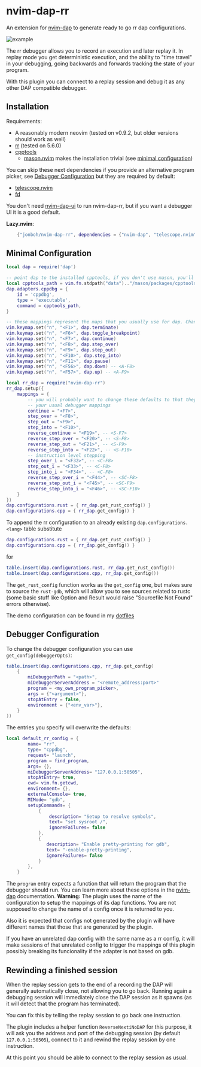 # nvim-dap-rr
An extension for [nvim-dap](https://github.com/mfussenegger/nvim-dap) to generate ready to go rr dap configurations.

![example](./assets/example.gif)

The rr debugger allows you to record an execution and later replay it. In replay mode you
get deterministic execution, and the ability to "time travel" in your debugging, going backwards
and forwards tracking the state of your program.

With this plugin you can connect to a replay session and debug it as any other DAP compatible debugger.

## Installation
Requirements:
- A reasonably modern neovim (tested on v0.9.2, but older versions should work as well)
- [rr](https://github.com/rr-debugger/rr) (tested on 5.6.0)
- [cpptools](https://github.com/Microsoft/vscode-cpptools)
    - [mason.nvim](https://github.com/williamboman/mason.nvim) makes the installation trivial (see [minimal configuration](#minimal-configuration))

You can skip these next dependencies if you provide an alternative program picker, see [Debugger Configuration](#debugger-configuration) but they are required by default:
- [telescope.nvim](https://github.com/nvim-telescope/telescope.nvim)
- [fd](https://github.com/sharkdp/fd)

You don't need [nvim-dap-ui](https://github.com/rcarriga/nvim-dap-ui) to run nvim-dap-rr,
but if you want a debugger UI it is a good default.

**Lazy.nvim**:
```lua
    {"jonboh/nvim-dap-rr", dependencies = {"nvim-dap", "telescope.nvim"}},
```

## Minimal Configuration
```lua
local dap = require('dap')

-- point dap to the installed cpptools, if you don't use mason, you'll need to change `cpptools_path`
local cpptools_path = vim.fn.stdpath("data").."/mason/packages/cpptools/extension/debugAdapters/bin/OpenDebugAD7"
dap.adapters.cppdbg = {
    id = 'cppdbg',
    type = 'executable',
    command = cpptools_path,
}

-- these mappings represent the maps that you usually use for dap. Change them according to your preference
vim.keymap.set("n", "<F1>", dap.terminate)
vim.keymap.set("n", "<F6>", dap.toggle_breakpoint)
vim.keymap.set("n", "<F7>", dap.continue)
vim.keymap.set("n", "<F8>", dap.step_over)
vim.keymap.set("n", "<F9>", dap.step_out)
vim.keymap.set("n", "<F10>", dap.step_into)
vim.keymap.set("n", "<F11>", dap.pause)
vim.keymap.set("n", "<F56>", dap.down) -- <A-F8>
vim.keymap.set("n", "<F57>", dap.up) -- <A-F9>

local rr_dap = require("nvim-dap-rr")
rr_dap.setup({
    mappings = {
        -- you will probably want to change these defaults to that they match
        -- your usual debugger mappings
        continue = "<F7>",
        step_over = "<F8>",
        step_out = "<F9>",
        step_into = "<F10>",
        reverse_continue = "<F19>", -- <S-F7>
        reverse_step_over = "<F20>", -- <S-F8>
        reverse_step_out = "<F21>", -- <S-F9>
        reverse_step_into = "<F22>", -- <S-F10>
        -- instruction level stepping
        step_over_i = "<F32>", -- <C-F8>
        step_out_i = "<F33>", -- <C-F8>
        step_into_i = "<F34>", -- <C-F8>
        reverse_step_over_i = "<F44>", -- <SC-F8>
        reverse_step_out_i = "<F45>", -- <SC-F9>
        reverse_step_into_i = "<F46>", -- <SC-F10>
    }
})
dap.configurations.rust = { rr_dap.get_rust_config() }
dap.configurations.cpp = { rr_dap.get_config() }
```
To append the rr configuration to an already existing `dap.configurations.<lang>` table substitute
```lua
dap.configurations.rust = { rr_dap.get_rust_config() }
dap.configurations.cpp = { rr_dap.get_config() }
```
for
```lua
table.insert(dap.configurations.rust, rr_dap.get_rust_config())
table.insert(dap.configurations.cpp, rr_dap.get_config())
```

The `get_rust_config` function works as the `get_config` one, but makes sure to source the `rust-gdb`, which
will allow you to see sources related to rustc (some basic stuff like Option and Result would raise
"Sourcefile Not Found" errors otherwise).

The demo configuration can be found in my [dotfiles](https://github.com/jonboh/dotfiles/tree/16e89dc50bb31f911a5636d5735f558f6d7c4583/.config/nvim/lua/jonbo/debugger)

## Debugger Configuration
To change the debugger configuration you can use `get_config(debuggerOpts)`:
```lua
table.insert(dap.configurations.cpp, rr_dap.get_config(
    {
        miDebuggerPath = "<path>",
        miDebuggerServerAddress = "<remote_address:port>"
        program = <my_own_program_picker>,
        args = {"<argument>"},
        stopAtEntry = false,
        environment = {"<env_var>"},
    }
))
```
The entries you specify will overwrite the defaults:
```lua
local default_rr_config = {
        name= "rr",
        type= "cppdbg",
        request= "launch",
        program = find_program,
        args= {},
        miDebuggerServerAddress= "127.0.0.1:50505",
        stopAtEntry= true,
        cwd= vim.fn.getcwd,
        environment= {},
        externalConsole= true,
        MIMode= "gdb",
        setupCommands= {
            {
                description= "Setup to resolve symbols",
                text= "set sysroot /",
                ignoreFailures= false
            },
            {
               description= "Enable pretty-printing for gdb",
               text= "-enable-pretty-printing",
               ignoreFailures= false
            }
        },
    }
```
The `program` entry expects a function that will return the program that the debugger should run.
You can learn more about these options in the [nvim-dap](https://github.com/mfussenegger/nvim-dap/wiki/Debug-Adapter-installation#ccrust-via-vscode-cpptools) documentation.
**Warning:**
The plugin uses the name of the configuration to setup the mappings of its dap functions.
You are not supposed to change the name of a config once it is returned to you.

Also it is expected that configs not generated by the plugin will have different names that
those that are generated by the plugin.

If you have an unrelated dap config with the same name as a rr config, it will make sessions
of that unrelated config to trigger the mappings of this plugin possibly breaking its
funcionality if the adapter is not based on gdb.

## Rewinding a finished session
When the replay session gets to the end of a recording the DAP will generally automatically close,
not allowing you to go back. Running again a debugging session will immediately close the DAP
session as it spawns (as it will detect that the program has terminated).

You can fix this by telling the replay session to go back one instruction.

The plugin includes a helper function `ReverseNextiNoDAP` for this purpose, it will ask you
the address and port of the debugging session (by default `127.0.0.1:50505`),
connect to it and rewind the replay session by one instruction.

At this point you should be able to connect to the replay session as usual.
